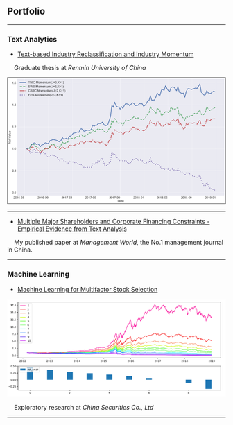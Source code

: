 ## Portfolio

---

### Text Analytics 

- [Text-based Industry Reclassification and Industry Momentum](/ind_momentum)

&nbsp;&nbsp;&nbsp;&nbsp;Graduate thesis at _Renmin University of China_

<img src="images/ind_momentum_cover.png?raw=true"/>

---

- [Multiple Major Shareholders and Corporate Financing Constraints - Empirical Evidence from Text Analysis](http://eng.oversea.cnki.net/kcms/detail/detail.aspx?filename=GLSJ201712012&DBName=cjfqtotal&dbcode=cjfq&uid=WEEvREdxOWJmbC9oM1NjYkZCbDZZNXlHc0xvSmxtOXpGWG90d21oKzNDdnQ=$R1yZ0H6jyaa0en3RxVUd8df-oHi7XMMDo7mtKT6mSmEvTuk11l2gFA!!)

&nbsp;&nbsp;&nbsp;&nbsp;My published paper at _Management World_, the No.1 management journal in China. 

---

### Machine Learning

- [Machine Learning for Multifactor Stock Selection](/ml_multifactor)
<img src="images/ml_multifactor_cover.png?raw=true"/>

&nbsp;&nbsp;&nbsp;&nbsp;Exploratory research at _China Securities Co., Ltd_

---

